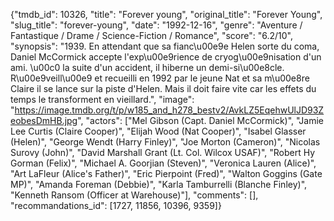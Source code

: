 {"tmdb_id": 10326, "title": "Forever young", "original_title": "Forever Young", "slug_title": "forever-young", "date": "1992-12-16", "genre": "Aventure / Fantastique / Drame / Science-Fiction / Romance", "score": "6.2/10", "synopsis": "1939. En attendant que sa fianc\u00e9e Helen sorte du coma, Daniel McCormick accepte l'exp\u00e9rience de cryog\u00e9nisation d'un ami. \u00c0 la suite d'un accident, il hiberne un demi-si\u00e8cle. R\u00e9veill\u00e9 et recueilli en 1992 par le jeune Nat et sa m\u00e8re Claire il se lance sur la piste d'Helen. Mais il doit faire vite car les effets du temps le transforment en vieillard.", "image": "https://image.tmdb.org/t/p/w185_and_h278_bestv2/AvkLZ5EqehwUlJD93ZeobesDmHB.jpg", "actors": ["Mel Gibson (Capt. Daniel McCormick)", "Jamie Lee Curtis (Claire Cooper)", "Elijah Wood (Nat Cooper)", "Isabel Glasser (Helen)", "George Wendt (Harry Finley)", "Joe Morton (Cameron)", "Nicolas Surovy (John)", "David Marshall Grant (Lt. Col. Wilcox USAF)", "Robert Hy Gorman (Felix)", "Michael A. Goorjian (Steven)", "Veronica Lauren (Alice)", "Art LaFleur (Alice's Father)", "Eric Pierpoint (Fred)", "Walton Goggins (Gate MP)", "Amanda Foreman (Debbie)", "Karla Tamburrelli (Blanche Finley)", "Kenneth Ransom (Officer at Warehouse)"], "comments": [], "recommandations_id": [1727, 11856, 10396, 9359]}